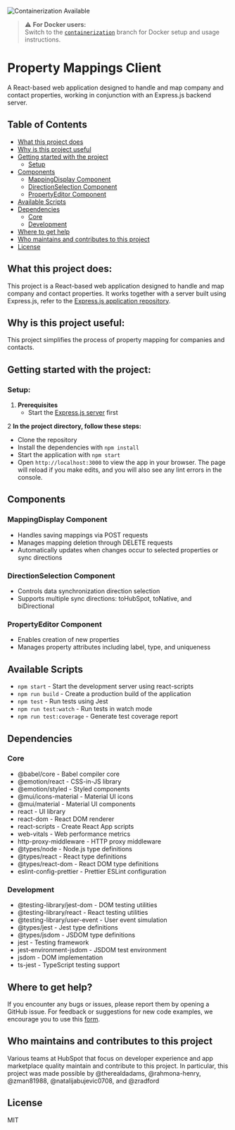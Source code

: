 ![Containerization Available](https://img.shields.io/badge/Containerization-Available-blue)

> ⚠️ **For Docker users:**  
> Switch to the [`containerization`](https://github.com/hubspotdev/property-mapping-client/tree/containerization) branch for Docker setup and usage instructions.


# Property Mappings Client

A React-based web application designed to handle and map company and contact properties, working in conjunction with an Express.js backend server.

## Table of Contents
- [What this project does](#what-this-project-does)
- [Why is this project useful](#why-is-this-project-useful)
- [Getting started with the project](#getting-started-with-the-project)
  - [Setup](#setup)
- [Components](#components)
   - [MappingDisplay Component](#mappingdisplay-component)
   - [DirectionSelection Component](#directionselection-component)
   - [PropertyEditor Component](#propertyeditor-component)
- [Available Scripts](#available-scripts)
- [Dependencies](#dependencies)
  - [Core](#core)
  - [Development](#development)
- [Where to get help](#where-to-get-help)
- [Who maintains and contributes to this project](#who-maintains-and-contributes-to-this-project)
- [License](#license)

## What this project does:
This project is a React-based web application designed to handle and map company and contact properties. It works together with a server built using Express.js, refer to the [Express.js application repository](https://github.com/hubspotdev/property-mapping-server).

## Why is this project useful:
This project simplifies the process of property mapping for companies and contacts.

## Getting started with the project:

### Setup:

1. **Prerequisites**
   - Start the [Express.js server](https://github.com/hubspotdev/property-mapping-server) first

2 **In the project directory, follow these steps:**
- Clone the repository
- Install the dependencies with `npm install`
- Start the application with `npm start`
- Open `http://localhost:3000` to view the app in your browser. The page will reload if you make edits, and you will also see any lint errors in the console.

## Components

### MappingDisplay Component
- Handles saving mappings via POST requests
- Manages mapping deletion through DELETE requests
- Automatically updates when changes occur to selected properties or sync directions

### DirectionSelection Component
- Controls data synchronization direction selection
- Supports multiple sync directions: toHubSpot, toNative, and biDirectional

### PropertyEditor Component
- Enables creation of new properties
- Manages property attributes including label, type, and uniqueness


## Available Scripts
- `npm start` - Start the development server using react-scripts
- `npm run build` - Create a production build of the application
- `npm test` - Run tests using Jest
- `npm run test:watch` - Run tests in watch mode
- `npm run test:coverage` - Generate test coverage report

## Dependencies

### Core
- @babel/core - Babel compiler core
- @emotion/react - CSS-in-JS library
- @emotion/styled - Styled components
- @mui/icons-material - Material UI icons
- @mui/material - Material UI components
- react - UI library
- react-dom - React DOM renderer
- react-scripts - Create React App scripts
- web-vitals - Web performance metrics
- http-proxy-middleware - HTTP proxy middleware
- @types/node - Node.js type definitions
- @types/react - React type definitions
- @types/react-dom - React DOM type definitions
- eslint-config-prettier - Prettier ESLint configuration

### Development
- @testing-library/jest-dom - DOM testing utilities
- @testing-library/react - React testing utilities
- @testing-library/user-event - User event simulation
- @types/jest - Jest type definitions
- @types/jsdom - JSDOM type definitions
- jest - Testing framework
- jest-environment-jsdom - JSDOM test environment
- jsdom - DOM implementation
- ts-jest - TypeScript testing support


## Where to get help?

If you encounter any bugs or issues, please report them by opening a GitHub issue. For feedback or suggestions for new code examples, we encourage you to use this [form](https://survey.hsforms.com/1RT0f09LSTHuflzNtMbr2jA96it).

## Who maintains and contributes to this project

Various teams at HubSpot that focus on developer experience and app marketplace quality maintain and contribute to this project. In particular, this project was made possible by @therealdadams, @rahmona-henry, @zman81988, @natalijabujevic0708, and @zradford

## License

MIT
